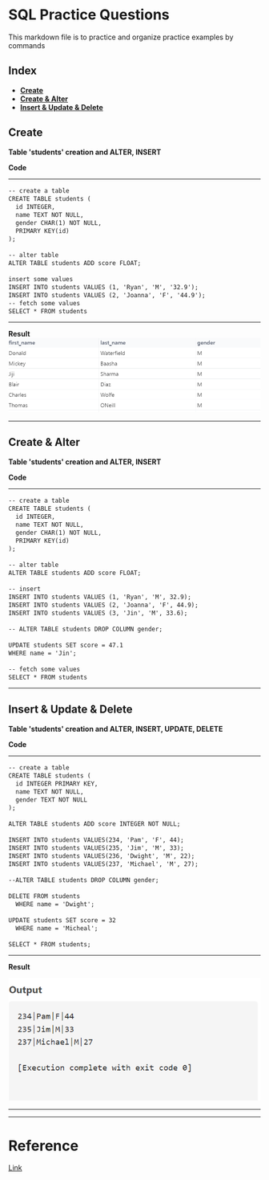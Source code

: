 # SQL Practice Questions
This markdown file is to practice and organize practice examples by commands

## Index
- **[Create](/database_sql/SQL_practice.md.#create)**
- **[Create & Alter](/database_sql/SQL_practice.md.#create--alter)**
- **[Insert & Update & Delete](/database_sql/SQL_practice.md.#insert--update--delete)**

## Create
**Table 'students' creation and ALTER, INSERT**

**Code**

---

```
-- create a table
CREATE TABLE students (
  id INTEGER,
  name TEXT NOT NULL,
  gender CHAR(1) NOT NULL,
  PRIMARY KEY(id)
);

-- alter table
ALTER TABLE students ADD score FLOAT;

insert some values
INSERT INTO students VALUES (1, 'Ryan', 'M', '32.9');
INSERT INTO students VALUES (2, 'Joanna', 'F', '44.9');
-- fetch some values
SELECT * FROM students
```
---

**Result**
![image](/database_sql/images/result1.png)

---

## Create & Alter

**Table 'students' creation and ALTER, INSERT**

**Code**

---

```
-- create a table
CREATE TABLE students (
  id INTEGER,
  name TEXT NOT NULL,
  gender CHAR(1) NOT NULL,
  PRIMARY KEY(id)
);

-- alter table
ALTER TABLE students ADD score FLOAT;

-- insert
INSERT INTO students VALUES (1, 'Ryan', 'M', 32.9);
INSERT INTO students VALUES (2, 'Joanna', 'F', 44.9);
INSERT INTO students VALUES (3, 'Jin', 'M', 33.6);

-- ALTER TABLE students DROP COLUMN gender;

UPDATE students SET score = 47.1
WHERE name = 'Jin';

-- fetch some values
SELECT * FROM students
```
---

## Insert & Update & Delete

**Table 'students' creation and ALTER, INSERT, UPDATE, DELETE**

**Code**

---

```
-- create a table
CREATE TABLE students (
  id INTEGER PRIMARY KEY,
  name TEXT NOT NULL,
  gender TEXT NOT NULL
);

ALTER TABLE students ADD score INTEGER NOT NULL;

INSERT INTO students VALUES(234, 'Pam', 'F', 44);
INSERT INTO students VALUES(235, 'Jim', 'M', 33);
INSERT INTO students VALUES(236, 'Dwight', 'M', 22);
INSERT INTO students VALUES(237, 'Michael', 'M', 27);

--ALTER TABLE students DROP COLUMN gender;

DELETE FROM students
  WHERE name = 'Dwight'; 

UPDATE students SET score = 32
  WHERE name = 'Micheal';

SELECT * FROM students;
```
---


**Result**

![image](/database_sql/images/output3.png)

---


---
# Reference
[Link](https://www.sql-practice.com/)
